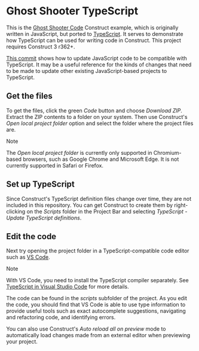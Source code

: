 # Ghost Shooter TypeScript
This is the [Ghost Shooter Code](https://editor.construct.net/#open=ghost-shooter-code) Construct example, which is originally written in JavaScript, but ported to [TypeScript](https://www.typescriptlang.org/). It serves to demonstrate how TypeScript can be used for writing code in Construct. This project requires Construct 3 r362+.

[This commit](https://github.com/Scirra/Ghost-Shooter-TypeScript/commit/24fe366ce4db861b222b6b3dc9a694a6a1a999b6) shows how to update JavaScript code to be compatible with TypeScript. It may be a useful reference for the kinds of changes that need to be made to update other existing JavaScript-based projects to TypeScript.

## Get the files
To get the files, click the green *Code* button and choose *Download ZIP*. Extract the ZIP contents to a folder on your system. Then use Construct's *Open local project folder* option and select the folder where the project files are.

> [!NOTE]
> The *Open local project folder* is currently only supported in Chromium-based browsers, such as Google Chrome and Microsoft Edge. It is not currently supported in Safari or Firefox.

## Set up TypeScript
Since Construct's TypeScript definition files change over time, they are not included in this repository. You can get Construct to create them by right-clicking on the *Scripts* folder in the Project Bar and selecting *TypeScript - Update TypeScript definitions*.

## Edit the code
Next try opening the project folder in a TypeScript-compatible code editor such as [VS Code](https://code.visualstudio.com/).

> [!NOTE]
> With VS Code, you need to install the TypeScript compiler separately. See [TypeScript in Visual Studio Code](https://code.visualstudio.com/docs/languages/typescript) for more details.

The code can be found in the *scripts* subfolder of the project. As you edit the code, you should find that VS Code is able to use type information to provide useful tools such as exact autocomplete suggestions, navigating and refactoring code, and identifying errors.

You can also use Construct's *Auto reload all on preview* mode to automatically load changes made from an external editor when previewing your project.